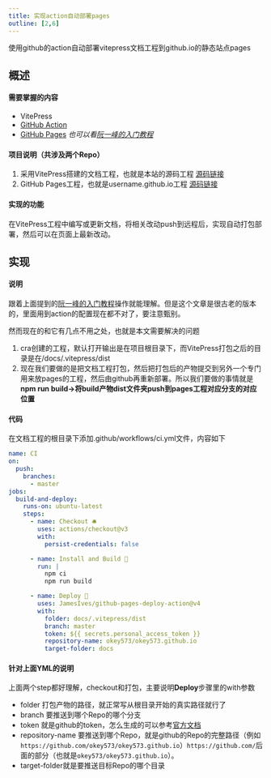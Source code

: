 ```yaml
---
title: 实现action自动部署pages
outline: [2,6]
---
```


使用github的action自动部署vitepress文档工程到github.io的静态站点pages

## 概述

#### 需要掌握的内容

- VitePress
- [GitHub Action](https://docs.github.com/en/pages)
- [GitHub Pages](https://docs.github.com/en/actions) _也可以看[阮一峰的入门教程](https://www.ruanyifeng.com/blog/2019/09/getting-started-with-github-actions.html)_

#### 项目说明（共涉及两个Repo）

1. 采用VitePress搭建的文档工程，也就是本站的源码工程 [源码链接](https://github.com/okey573/heels-of-giants)
2. GitHub Pages工程，也就是username.github.io工程 [源码链接](https://github.com/okey573/okey573.github.io)

#### 实现的功能

在VitePress工程中编写或更新文档，将相关改动push到远程后，实现自动打包部署，然后可以在页面上最新改动。

## 实现

#### 说明

跟着上面提到的[阮一峰的入门教程](https://www.ruanyifeng.com/blog/2019/09/getting-started-with-github-actions.html)操作就能理解。但是这个文章是很古老的版本的，里面用到action的配置现在都不对了，要注意甄别。

然而现在的和它有几点不用之处，也就是本文需要解决的问题

1. cra创建的工程，默认打开输出是在项目根目录下，而VitePress打包之后的目录是在/docs/.vitepress/dist
2. 现在我们要做的是把文档工程打包，然后把打包后的产物提交到另外一个专门用来放pages的工程，然后由github再重新部署。所以我们要做的事情就是**npm run build->将build产物dist文件夹push到pages工程对应分支的对应位置**

#### 代码

在文档工程的根目录下添加.github/workflows/ci.yml文件，内容如下

```yaml
name: CI
on:
  push:
    branches:
      - master
jobs:
  build-and-deploy:
    runs-on: ubuntu-latest
    steps:
      - name: Checkout 🛎️
        uses: actions/checkout@v3
        with:
          persist-credentials: false

      - name: Install and Build 🔧
        run: |
          npm ci
          npm run build

      - name: Deploy 🚀
        uses: JamesIves/github-pages-deploy-action@v4
        with:
          folder: docs/.vitepress/dist
          branch: master
          token: ${{ secrets.personal_access_token }}
          repository-name: okey573/okey573.github.io
          target-folder: docs
```

#### 针对上面YML的说明

上面两个step都好理解，checkout和打包，主要说明**Deploy**步骤里的with参数

- folder 打包产物的路径，就正常写从根目录开始的真实路径就行了
- branch 要推送到哪个Repo的哪个分支
- token 就是github的token，怎么生成的可以参考[官方文档](https://docs.github.com/en/authentication/keeping-your-account-and-data-secure/creating-a-personal-access-token)
- repository-name 要推送到哪个Repo，就是github的Repo的完整路径（例如`https://github.com/okey573/okey573.github.io`）`https://github.com/`后面的部分（也就是`okey573/okey573.github.io`）。
- target-folder就是要推送目标Repo的哪个目录
